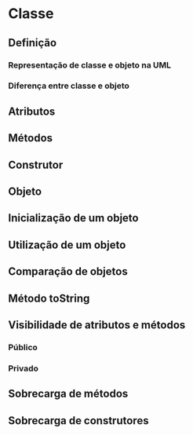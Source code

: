 
# Classe 

## Definição

### Representação de classe e objeto na UML

### Diferença entre classe e objeto

## Atributos

## Métodos

## Construtor

## Objeto

## Inicialização de um objeto

## Utilização de um objeto

## Comparação de objetos

## Método toString

## Visibilidade de atributos e métodos

### Público

### Privado

## Sobrecarga de métodos

## Sobrecarga de construtores
